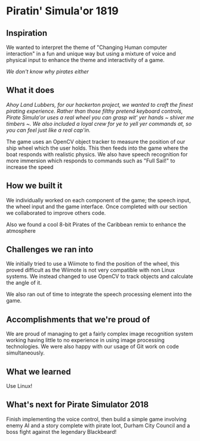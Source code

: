 # Piratin' Simula'or 1819

## Inspiration

We wanted to interpret the theme of "Changing Human computer interaction" in a fun and unique way but using a mixture of voice and physical input to enhance the theme and interactivity of a game. 

_We don't know why pirates either_

## What it does

 _Ahoy Land Lubbers, for our hackerton project, we wanted to craft the finest pirating experience. Rather than those filthy pretend keyboard controls, Pirate Simula'or uses a real wheel you can grasp wit' yer hands ~ shiver me timbers ~. We also included a loyal crew for ye to yell yer commands at, so you can feel just like a real cap'in._

The game uses an OpenCV object tracker to measure the position of our ship wheel which the user holds. This then feeds into the game where the boat responds with realistic physics. We also have speech recognition for more immersion which responds to commands such as "Full Sail!" to increase the speed 

## How we built it

We individually worked on each component of the game; the speech input, the wheel input and the game interface. Once completed with our section we collaborated to improve others code.

Also we found a cool 8-bit Pirates of the Caribbean remix to enhance the atmosphere

## Challenges we ran into

We initially tried to use a Wiimote to find the position of the wheel, this proved difficult as the Wiimote is not very compatible with non Linux systems. We instead changed to use OpenCV to track objects and calculate the angle of it.

We also ran out of time to integrate the speech processing element into the game. 

## Accomplishments that we're proud of

We are proud of managing to get a fairly complex image recognition system working having little to no experience in using image processing technologies. We were also happy with our usage of Git work on code simultaneously.  

## What we learned

Use Linux! 

## What's next for Pirate Simulator 2018

Finish implementing the voice control, then build a simple game involving enemy AI and a story complete with pirate loot, Durham City Council and a boss fight against the legendary Blackbeard!
